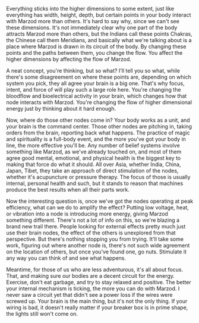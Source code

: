Everything sticks into the higher dimensions to some extent, just like everything has width, height, depth, but certain points in your body interact with Marzod more than others. It's hard to say why, since we can't see these dimensions. It's not immediately clear why one part of the body attracts Marzod more than others, but the Indians call these points Chakras, the Chinese call them Meridians, and basically what we're talking about is a place where Marzod is drawn in its circuit of the body. By changing these points and the paths between them, you change the flow. You affect the higher dimensions by affecting the flow of Marzod.


A neat concept, you're thinking, but so what? I'll tell you so what, while there's some disagreement on where these points are, depending on which system you pick, they all agree your brain is a big one. That's why focus, intent, and force of will play such a large role here. You're changing the bloodflow and bioelectrical activity in your brain, which changes how that node interacts with Marzod. You're changing the flow of higher dimensional energy just by thinking about it hard enough.


Now, where do those other nodes come in? Your body works as a unit, and your brain is the command center. Those other nodes are pitching in, taking orders from the brain, reporting back what happens. The practice of magic and spirituality is a full-body event, and the more you've got your body in line, the more effective you'll be. Any number of belief systems involve something like Marzod, as we've already touched on, and most of them agree good mental, emotional, and physical health is the biggest key to making that force do what it should. All over Asia, whether India, China, Japan, Tibet, they take an approach of direct stimulation of the nodes, whether it's acupuncture or pressure therapy. The focus of those is usually internal, personal health and such, but it stands to reason that machines produce the best results when all their parts work.


Now the interesting question is, once we've got the nodes operating at peak efficiency, what can we do to amplify the effect? Putting low voltage, heat, or vibration into a node is introducing more energy, giving Marzod something different. There's not a lot of info on this, so we're blazing a brand new trail there. People looking for external effects pretty much just use their brain nodes, the effect of the others is unexplored from that perspective. But there's nothing stopping you from trying. It'll take some work, figuring out where another node is, there's not such wide agreement on the location of others, but once you've found one, go nuts. Stimulate it any way you can think of and see what happens.


Meantime, for those of us who are less adventurous, it's all about focus. That, and making sure our bodies are a decent circuit for the energy. Exercise, don't eat garbage, and try to stay relaxed and positive. The better your internal mechanism is ticking, the more you can do with Marzod. I never saw a circuit yet that didn't see a power loss if the wires were screwed up. Your brain is the main thing, but it's not the only thing. If your wiring is bad, it doesn't really matter if your breaker box is in prime shape, the lights still won't come on.